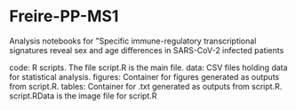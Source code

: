 # Freire-PP-MS1
Analysis notebooks for "Specific immune-regulatory transcriptional signatures reveal sex and age differences in SARS-CoV-2 infected patients

code: R scripts. The file script.R is the main file.
data: CSV files holding data for statistical analysis.
figures: Container for figures generated as outputs from script.R.
tables: Container for .txt generated as outputs from script.R.
script.RData is the image file for script.R

